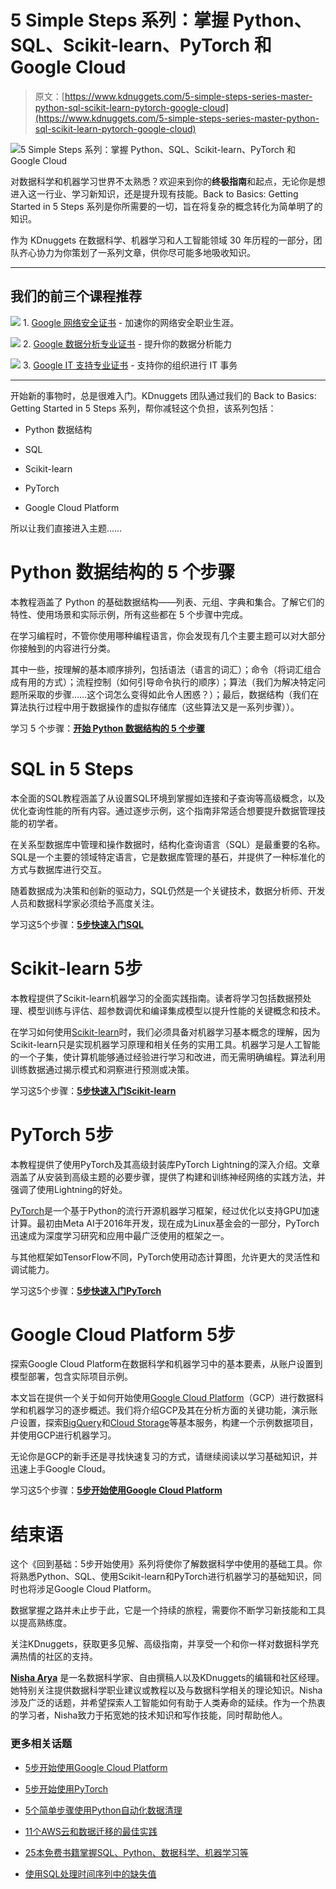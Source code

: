 # 5 Simple Steps 系列：掌握 Python、SQL、Scikit-learn、PyTorch 和 Google Cloud

> 原文：[https://www.kdnuggets.com/5-simple-steps-series-master-python-sql-scikit-learn-pytorch-google-cloud](https://www.kdnuggets.com/5-simple-steps-series-master-python-sql-scikit-learn-pytorch-google-cloud)

![5 Simple Steps 系列：掌握 Python、SQL、Scikit-learn、PyTorch 和 Google Cloud](../Images/804f2b8335f8ec22e9e7fd4ad38ef7e5.png)

对数据科学和机器学习世界不太熟悉？欢迎来到你的**终极指南**和起点，无论你是想进入这一行业、学习新知识，还是提升现有技能。Back to Basics: Getting Started in 5 Steps 系列是你所需要的一切，旨在将复杂的概念转化为简单明了的知识。

作为 KDnuggets 在数据科学、机器学习和人工智能领域 30 年历程的一部分，团队齐心协力为你策划了一系列文章，供你尽可能多地吸收知识。

* * *

## 我们的前三个课程推荐

![](../Images/0244c01ba9267c002ef39d4907e0b8fb.png) 1\. [Google 网络安全证书](https://www.kdnuggets.com/google-cybersecurity) - 加速你的网络安全职业生涯。

![](../Images/e225c49c3c91745821c8c0368bf04711.png) 2\. [Google 数据分析专业证书](https://www.kdnuggets.com/google-data-analytics) - 提升你的数据分析能力

![](../Images/0244c01ba9267c002ef39d4907e0b8fb.png) 3\. [Google IT 支持专业证书](https://www.kdnuggets.com/google-itsupport) - 支持你的组织进行 IT 事务

* * *

开始新的事物时，总是很难入门。KDnuggets 团队通过我们的 Back to Basics: Getting Started in 5 Steps 系列，帮你减轻这个负担，该系列包括：

+   Python 数据结构

+   SQL

+   Scikit-learn

+   PyTorch

+   Google Cloud Platform

所以让我们直接进入主题……

# Python 数据结构的 5 个步骤

本教程涵盖了 Python 的基础数据结构——列表、元组、字典和集合。了解它们的特性、使用场景和实际示例，所有这些都在 5 个步骤中完成。

在学习编程时，不管你使用哪种编程语言，你会发现有几个主要主题可以对大部分你接触到的内容进行分类。

其中一些，按理解的基本顺序排列，包括语法（语言的词汇）；命令（将词汇组合成有用的方式）；流程控制（如何引导命令执行的顺序）；算法（我们为解决特定问题所采取的步骤……这个词怎么变得如此令人困惑？）；最后，数据结构（我们在算法执行过程中用于数据操作的虚拟存储库（这些算法又是一系列步骤））。

学习 5 个步骤：[**开始 Python 数据结构的 5 个步骤**](/5-steps-getting-started-python-data-structures)

# SQL in 5 Steps

本全面的SQL教程涵盖了从设置SQL环境到掌握如连接和子查询等高级概念，以及优化查询性能的所有内容。通过逐步示例，这个指南非常适合想要提升数据管理技能的初学者。

在关系型数据库中管理和操作数据时，结构化查询语言（SQL）是最重要的名称。SQL是一个主要的领域特定语言，它是数据库管理的基石，并提供了一种标准化的方式与数据库进行交互。

随着数据成为决策和创新的驱动力，SQL仍然是一个关键技术，数据分析师、开发人员和数据科学家必须给予高度关注。

学习这5个步骤：**[5步快速入门SQL](/5-steps-getting-started-with-sql)**

# Scikit-learn 5步

本教程提供了Scikit-learn机器学习的全面实践指南。读者将学习包括数据预处理、模型训练与评估、超参数调优和编译集成模型以提升性能的关键概念和技术。

在学习如何使用[Scikit-learn](https://scikit-learn.org/stable/)时，我们必须具备对机器学习基本概念的理解，因为Scikit-learn只是实现机器学习原理和相关任务的实用工具。机器学习是人工智能的一个子集，使计算机能够通过经验进行学习和改进，而无需明确编程。算法利用训练数据通过揭示模式和洞察进行预测或决策。

学习这5个步骤：**[5步快速入门Scikit-learn](/5-steps-getting-started-scikit-learn)**

# PyTorch 5步

本教程提供了使用PyTorch及其高级封装库PyTorch Lightning的深入介绍。文章涵盖了从安装到高级主题的必要步骤，提供了构建和训练神经网络的实践方法，并强调了使用Lightning的好处。

[PyTorch](https://pytorch.org/)是一个基于Python的流行开源机器学习框架，经过优化以支持GPU加速计算。最初由Meta AI于2016年开发，现在成为Linux基金会的一部分，PyTorch迅速成为深度学习研究和应用中最广泛使用的框架之一。

与其他框架如TensorFlow不同，PyTorch使用动态计算图，允许更大的灵活性和调试能力。

学习这5个步骤：**[5步快速入门PyTorch](/5-steps-getting-started-pytorch)**

# Google Cloud Platform 5步

探索Google Cloud Platform在数据科学和机器学习中的基本要素，从账户设置到模型部署，包含实际项目示例。

本文旨在提供一个关于如何开始使用[Google Cloud Platform](https://cloud.google.com/)（GCP）进行数据科学和机器学习的逐步概述。我们将介绍GCP及其在分析方面的关键功能，演示账户设置，探索[BigQuery](https://cloud.google.com/bigquery)和[Cloud Storage](https://cloud.google.com/storage)等基本服务，构建一个示例数据项目，并使用GCP进行机器学习。

无论你是GCP的新手还是寻找快速复习的方式，请继续阅读以学习基础知识，并迅速上手Google Cloud。

学习这5个步骤：**[5步开始使用Google Cloud Platform](/5-steps-google-cloud-platform)**

# 结束语

这个《回到基础：5步开始使用》系列将使你了解数据科学中使用的基础工具。你将熟悉Python、SQL、使用Scikit-learn和PyTorch进行机器学习的基础知识，同时也将涉足Google Cloud Platform。

数据掌握之路并未止步于此，它是一个持续的旅程，需要你不断学习新技能和工具以提高熟练度。

关注KDnuggets，获取更多见解、高级指南，并享受一个和你一样对数据科学充满热情的社区的支持。

[](https://www.linkedin.com/in/nisha-arya-ahmed/)**[Nisha Arya](https://www.linkedin.com/in/nisha-arya-ahmed/)** 是一名数据科学家、自由撰稿人以及KDnuggets的编辑和社区经理。她特别关注提供数据科学职业建议或教程以及与数据科学相关的理论知识。Nisha涉及广泛的话题，并希望探索人工智能如何有助于人类寿命的延续。作为一个热衷的学习者，Nisha致力于拓宽她的技术知识和写作技能，同时帮助他人。

### 更多相关话题

+   [5步开始使用Google Cloud Platform](https://www.kdnuggets.com/5-steps-google-cloud-platform)

+   [5步开始使用PyTorch](https://www.kdnuggets.com/5-steps-getting-started-pytorch)

+   [5个简单步骤使用Python自动化数据清理](https://www.kdnuggets.com/5-simple-steps-to-automate-data-cleaning-with-python)

+   [11个AWS云和数据迁移的最佳实践](https://www.kdnuggets.com/2023/04/11-best-practices-cloud-data-migration-aws-cloud.html)

+   [25本免费书籍掌握SQL、Python、数据科学、机器学习等](https://www.kdnuggets.com/25-free-books-to-master-sql-python-data-science-machine-learning-and-natural-language-processing)

+   [使用SQL处理时间序列中的缺失值](https://www.kdnuggets.com/2022/09/handling-missing-values-timeseries-sql.html)

